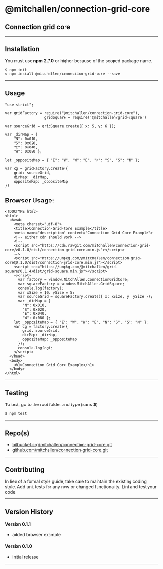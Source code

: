 
@mitchallen/connection-grid-core
==
Connection grid core
--
* * *
## Installation

You must use __npm__ __2.7.0__ or higher because of the scoped package name.

    $ npm init
    $ npm install @mitchallen/connection-grid-core --save
  
* * *

## Usage


    "use strict";
    
    var gridFactory = require("@mitchallen/connection-grid-core"),
    				  gridSquare = require('@mitchallen/grid-square')
    
	var sourceGrid = gridSquare.create({ x: 5, y: 6 });
	
    var _dirMap = { 
        "N": 0x010, 
        "S": 0x020, 
        "E": 0x040, 
        "W": 0x080 };

    let _oppositeMap = { "E": "W", "W": "E", "N": "S", "S": "N" };

    var cg = gridFactory.create({  
        grid: sourceGrid,     
        dirMap: _dirMap,
        oppositeMap: _oppositeMap 
    })


## Browser Usage:

    <!DOCTYPE html>
    <html>
      <head>
        <meta charset="utf-8">
        <title>Connection-Grid-Core Example</title>
        <meta name="description" content="Connection Grid Core Example">
        <!-- either cdn should work -->
        <!--
        <script src="https://cdn.rawgit.com/mitchallen/connection-grid-core/v0.1.0/dist/connection-grid-core.min.js"></script>
        -->
        <script src="https://unpkg.com/@mitchallen/connection-grid-core@0.1.0/dist/connection-grid-core.min.js"></script>
        <script src="https://unpkg.com/@mitchallen/grid-square@0.1.4/dist/grid-square.min.js"></script>
        <script>
          var factory = window.MitchAllen.ConnectionGridCore;
          var squareFactory = window.MitchAllen.GridSquare;
          console.log(factory);
          var xSize = 10, ySize = 5;
          var sourceGrid = squareFactory.create({ x: xSize, y: ySize });
          var _dirMap = { 
            "N": 0x010, 
            "S": 0x020, 
            "E": 0x040, 
            "W": 0x080 };
        let _oppositeMap = { "E": "W", "W": "E", "N": "S", "S": "N" };
        var cg = factory.create({ 
            grid: sourceGrid, 
            dirMap: _dirMap,
            oppositeMap: _oppositeMap 
          });
          console.log(cg); 
        </script>
      </head>
      <body>
        <h1>Connection Grid Core Example</h1>
      </body>
    </html>

* * *

## Testing

To test, go to the root folder and type (sans __$__):

    $ npm test
   
* * *
 
## Repo(s)

* [bitbucket.org/mitchallen/connection-grid-core.git](https://bitbucket.org/mitchallen/connection-grid-core.git)
* [github.com/mitchallen/connection-grid-core.git](https://github.com/mitchallen/connection-grid-core.git)

* * *

## Contributing

In lieu of a formal style guide, take care to maintain the existing coding style.
Add unit tests for any new or changed functionality. Lint and test your code.

* * *

## Version History

#### Version 0.1.1 

* added browser example

#### Version 0.1.0 

* initial release

* * *
